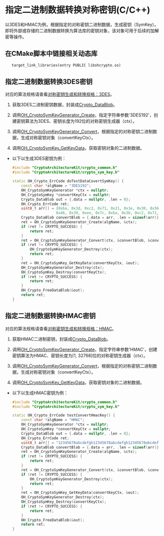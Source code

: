 # 指定二进制数据转换对称密钥(C/C++)


以3DES和HMAC为例，根据指定的对称密钥二进制数据，生成密钥（SymKey）。即将外部或存储的二进制数据转换为算法库的密钥对象，该对象可用于后续的加解密等操作。

## 在CMake脚本中链接相关动态库
```txt
   target_link_libraries(entry PUBLIC libohcrypto.so)
```

## 指定二进制数据转换3DES密钥

对应的算法规格请查看[对称密钥生成和转换规格：3DES](crypto-sym-key-generation-conversion-spec.md#3des)。

1. 获取3DES二进制密钥数据，封装成[Crypto_DataBlob](../../reference/apis-crypto-architecture-kit/_crypto_common_api.md#crypto_datablob)。

2. 调用[OH_CryptoSymKeyGenerator_Create](../../reference/apis-crypto-architecture-kit/_crypto_sym_key_api.md#oh_cryptosymkeygenerator_create)，指定字符串参数'3DES192'，创建密钥算法为3DES、密钥长度为192位的对称密钥生成器（ctx）。

3. 调用[OH_CryptoSymKeyGenerator_Convert](../../reference/apis-crypto-architecture-kit/_crypto_sym_key_api.md#oh_cryptosymkeygenerator_convert)，根据指定的对称密钥二进制数据，生成对称密钥对象（convertKeyCtx）。

4. 调用[OH_CryptoSymKey_GetKeyData](../../reference/apis-crypto-architecture-kit/_crypto_sym_key_api.md#oh_cryptosymkey_getkeydata)，获取密钥对象的二进制数据。

- 以下以生成3DES密钥为例：

  ```c++
  #include "CryptoArchitectureKit/crypto_common.h"
  #include "CryptoArchitectureKit/crypto_sym_key.h"

  static OH_Crypto_ErrCode doTestDataCovertSymKey() {
      const char *algName = "3DES192";
      OH_CryptoSymKeyGenerator *ctx = nullptr;
      OH_CryptoSymKey *convertKeyCtx = nullptr;
      Crypto_DataBlob out = {.data = nullptr, .len = 0};
      OH_Crypto_ErrCode ret;
      uint8_t arr[] = {0xba, 0x3d, 0xc2, 0x71, 0x21, 0x1e, 0x30, 0x56, 0xad, 0x47, 0xfc, 0x5a,
                      0x46, 0x39, 0xee, 0x7c, 0xba, 0x3b, 0xc2, 0x71, 0xab, 0xa0, 0x30, 0x72};
      Crypto_DataBlob convertBlob = {.data = arr, .len = sizeof(arr)};
      ret = OH_CryptoSymKeyGenerator_Create(algName, &ctx);
      if (ret != CRYPTO_SUCCESS) {
          return ret;
      }
      ret = OH_CryptoSymKeyGenerator_Convert(ctx, &convertBlob, &convertKeyCtx);
      if (ret != CRYPTO_SUCCESS) {
          OH_CryptoSymKeyGenerator_Destroy(ctx);
          return ret;
      }
      ret = OH_CryptoSymKey_GetKeyData(convertKeyCtx, &out);
      OH_CryptoSymKeyGenerator_Destroy(ctx);
      OH_CryptoSymKey_Destroy(convertKeyCtx);
      if (ret != CRYPTO_SUCCESS) {
          return ret;
      }
      OH_Crypto_FreeDataBlob(&out);
      return ret;
  }
  ```

## 指定二进制数据转换HMAC密钥

对应的算法规格请查看[对称密钥生成和转换规格：HMAC](crypto-sym-key-generation-conversion-spec.md#hmac)。

1. 获取HMAC二进制密钥，封装成[Crypto_DataBlob](../../reference/apis-crypto-architecture-kit/_crypto_common_api.md#crypto_datablob)。

2. 调用[OH_CryptoSymKeyGenerator_Create](../../reference/apis-crypto-architecture-kit/_crypto_sym_key_api.md#oh_cryptosymkeygenerator_create)，指定字符串参数'HMAC'，创建密钥算法为HMAC、密钥长度为[1, 32768]位的对称密钥生成器（ctx）。

3. 调用[OH_CryptoSymKeyGenerator_Convert](../../reference/apis-crypto-architecture-kit/_crypto_sym_key_api.md#oh_cryptosymkeygenerator_convert)，根据指定的对称密钥二进制数据，生成对称密钥对象（convertKeyCtx）。

4. 调用[OH_CryptoSymKey_GetKeyData](../../reference/apis-crypto-architecture-kit/_crypto_sym_key_api.md#oh_cryptosymkey_getkeydata)，获取密钥对象的二进制数据。

- 以下以生成HMAC密钥为例：

  ```c++
  #include "CryptoArchitectureKit/crypto_common.h"
  #include "CryptoArchitectureKit/crypto_sym_key.h"

  static OH_Crypto_ErrCode testConvertHmacKey() {
      const char *algName = "HMAC";
      OH_CryptoSymKeyGenerator *ctx = nullptr;
      OH_CryptoSymKey *convertKeyCtx = nullptr;
      Crypto_DataBlob out = {.data = nullptr, .len = 0};
      OH_Crypto_ErrCode ret;
      uint8_t arr[] = "12345678abcdefgh12345678abcdefgh12345678abcdefgh12345678abcdefgh";
      Crypto_DataBlob convertBlob = {.data = arr, .len = sizeof(arr)};
      ret = OH_CryptoSymKeyGenerator_Create(algName, &ctx);
      if (ret != CRYPTO_SUCCESS) {
          return ret;
      }
      ret = OH_CryptoSymKeyGenerator_Convert(ctx, &convertBlob, &convertKeyCtx);
      if (ret != CRYPTO_SUCCESS) {
          OH_CryptoSymKeyGenerator_Destroy(ctx);
          return ret;
      }
      ret = OH_CryptoSymKey_GetKeyData(convertKeyCtx, &out);
      OH_CryptoSymKeyGenerator_Destroy(ctx);
      OH_CryptoSymKey_Destroy(convertKeyCtx);
      if (ret != CRYPTO_SUCCESS) {
          return ret;
      }
      OH_Crypto_FreeDataBlob(&out);
      return ret;
  }
  ```

